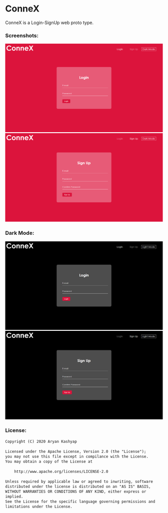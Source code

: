 # ConneX

ConneX is a Login-SignUp web proto type.

<h3>Screenshots:</h3>

![Login](/screenshots/login.png)
![Signup](/screenshots/signup.png)



<h3>Dark Mode:</h3>

![Login-Dark](/screenshots/login-dark.png)
![Signup-Dark](/screenshots/signup-dark.png)



<h3>License:</h3>

```
Copyright (C) 2020 Aryan Kashyap

Licensed under the Apache License, Version 2.0 (the "License");
you may not use this file except in compilance with the License.
You may obtain a copy of the License at

	http://www.apache.org/licenses/LICENSE-2.0

Unless required by applicable law or agreed to inwriting, software
distributed under the license is distributed on an "AS IS" BASIS,
WITHOUT WARRANTIES OR CONDITIONS OF ANY KIND, either express or implied.
See the License for the specific language governing permissions and
limitations under the License.
```
